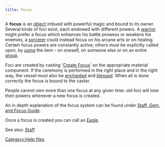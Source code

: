 ```yaml
---
title: Focus
---
```


A **focus** is an [object](item "wikilink") imbued with powerful magic
and bound to its owner. Several kinds of foci exist, each endowed with
different powers. A [warrior](warrior "wikilink") might prefer a focus
which enhances his battle prowess or weakens his enemies, a
[sorcerer](caster "wikilink") could instead focus on his arcane arts or
on healing. Certain focus powers are constantly active; others must be
explicitly called upon, by [using](use "wikilink") the item - on
oneself, on someone else or on an entire [group](group "wikilink").

Foci are created by casting '[Create Focus](Create_Focus "wikilink")' on
the appropriate material component. If the ceremony is performed in the
right place and in the right way, the vessel must also be
[enchanted](enchant "wikilink") and [blessed](bless "wikilink"). When
all is done correctly the focus is bound to the caster.

People cannot own more than one focus at any given time: old foci will
lose their powers whenever a new focus is created.

An in depth explanation of the focus system can be found under [Staff,
Gem, and Focus Guide](Staff,_Gem_and_Focus_guide "wikilink").

Once a focus is created you can call an [Eagle](Eagle "wikilink").

See also: [Staff](Staff "wikilink")

[Category:Help files](Category:Help_files "wikilink")